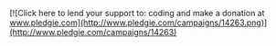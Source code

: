 [![Click here to lend your support to: coding and make a donation at www.pledgie.com](http://www.pledgie.com/campaigns/14263.png)](http://www.pledgie.com/campaigns/14263)
